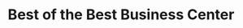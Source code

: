 ---
title: "Best of the Best Business Center"
url: /monrovia/best-of-the-best-business-center/
shop: Lebensmittel
---